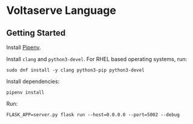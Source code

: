 # Voltaserve Language

## Getting Started

Install [Pipenv](https://pipenv.pypa.io/en/latest/installation/#installing-pipenv).

Install `clang` and `python3-devel`. For RHEL based operating systems, run:

```shell
sudo dnf install -y clang python3-pip python3-devel
```

Install dependencies:

```shell
pipenv install
```

Run:

```shell
FLASK_APP=server.py flask run --host=0.0.0.0 --port=5002 --debug
```
